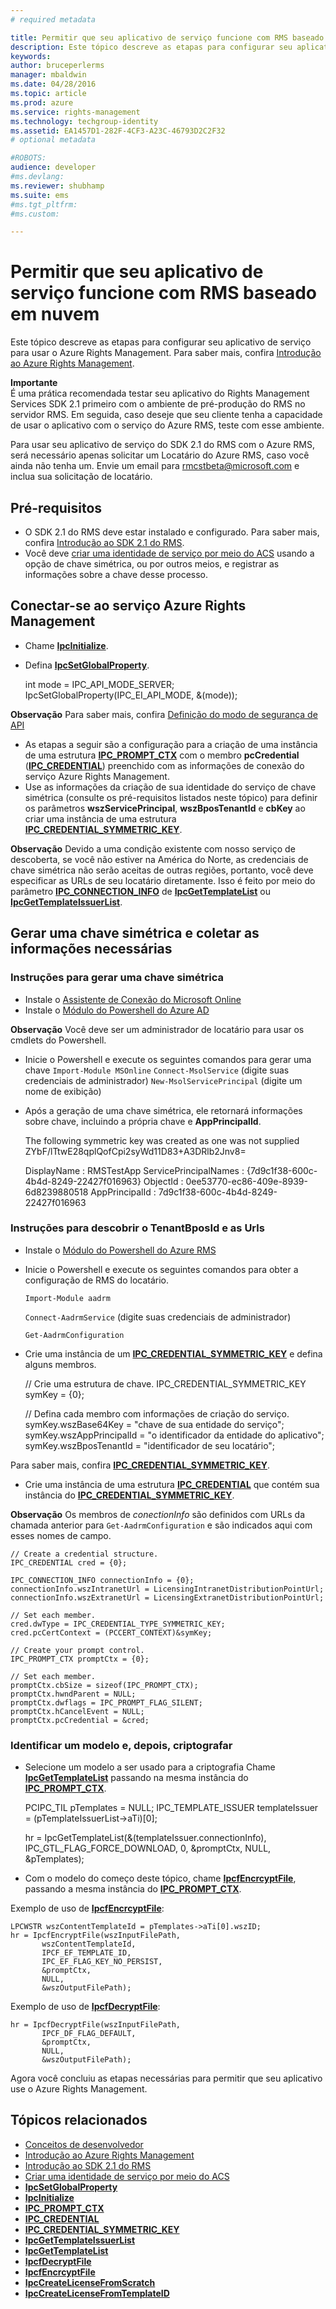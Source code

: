 ```yaml
---
# required metadata

title: Permitir que seu aplicativo de serviço funcione com RMS baseado em nuvem | Azure RMS
description: Este tópico descreve as etapas para configurar seu aplicativo de serviço para usar o Azure Rights Management.
keywords:
author: bruceperlerms
manager: mbaldwin
ms.date: 04/28/2016
ms.topic: article
ms.prod: azure
ms.service: rights-management
ms.technology: techgroup-identity
ms.assetid: EA1457D1-282F-4CF3-A23C-46793D2C2F32
# optional metadata

#ROBOTS:
audience: developer
#ms.devlang:
ms.reviewer: shubhamp
ms.suite: ems
#ms.tgt_pltfrm:
#ms.custom:

---
```


# Permitir que seu aplicativo de serviço funcione com RMS baseado em nuvem

Este tópico descreve as etapas para configurar seu aplicativo de serviço para usar o Azure Rights Management. Para saber mais, confira [Introdução ao Azure Rights Management](https://technet.microsoft.com/en-us/library/jj585016.aspx).

**Importante**  
É uma prática recomendada testar seu aplicativo do Rights Management Services SDK 2.1 primeiro com o ambiente de pré-produção do RMS no servidor RMS. Em seguida, caso deseje que seu cliente tenha a capacidade de usar o aplicativo com o serviço do Azure RMS, teste com esse ambiente.

Para usar seu aplicativo de serviço do SDK 2.1 do RMS com o Azure RMS, será necessário apenas solicitar um Locatário do Azure RMS, caso você ainda não tenha um. Envie um email para <rmcstbeta@microsoft.com> e inclua sua solicitação de locatário.

## Pré-requisitos

-   O SDK 2.1 do RMS deve estar instalado e configurado. Para saber mais, confira [Introdução ao SDK 2.1 do RMS](getting-started-with-ad-rms-2-0.md).
-   Você deve [criar uma identidade de serviço por meio do ACS](https://msdn.microsoft.com/en-us/library/gg185924.aspx) usando a opção de chave simétrica, ou por outros meios, e registrar as informações sobre a chave desse processo.

## Conectar-se ao serviço Azure Rights Management

-   Chame [**IpcInitialize**](/rights-management/sdk/2.1/api/win/functions#msipc_ipcinitialize).
-   Defina [**IpcSetGlobalProperty**](/rights-management/sdk/2.1/api/win/functions#msipc_ipcsetglobalproperty).


    int mode = IPC_API_MODE_SERVER;
    IpcSetGlobalProperty(IPC_EI_API_MODE, &(mode));


**Observação** Para saber mais, confira [Definição do modo de segurança de API](setting-the-api-security-mode-api-mode.md)

     

-   As etapas a seguir são a configuração para a criação de uma instância de uma estrutura [**IPC\_PROMPT\_CTX**](/rights-management/sdk/2.1/api/win/ipc_prompt_ctx#msipc_ipc_prompt_ctx) com o membro **pcCredential** ([**IPC\_CREDENTIAL**](/rights-management/sdk/2.1/api/win/ipc_credential#msipc_ipc_credential)) preenchido com as informações de conexão do serviço Azure Rights Management.
-   Use as informações da criação de sua identidade do serviço de chave simétrica (consulte os pré-requisitos listados neste tópico) para definir os parâmetros **wszServicePrincipal**, **wszBposTenantId** e **cbKey** ao criar uma instância de uma estrutura [**IPC\_CREDENTIAL\_SYMMETRIC\_KEY**](/rights-management/sdk/2.1/api/win/ipc_credential#msipc_ipc_credential_symmetric_key).

**Observação** Devido a uma condição existente com nosso serviço de descoberta, se você não estiver na América do Norte, as credenciais de chave simétrica não serão aceitas de outras regiões, portanto, você deve especificar as URLs de seu locatário diretamente. Isso é feito por meio do parâmetro [**IPC\_CONNECTION\_INFO**](/rights-management/sdk/2.1/api/win/ipc_connection_info#msipc_ipc_connection_info) de [**IpcGetTemplateList**](/rights-management/sdk/2.1/api/win/functions#msipc_ipcgettemplatelist) ou [**IpcGetTemplateIssuerList**](/rights-management/sdk/2.1/api/win/functions#msipc_ipcgettemplateissuerlist).

## Gerar uma chave simétrica e coletar as informações necessárias

### Instruções para gerar uma chave simétrica

-   Instale o [Assistente de Conexão do Microsoft Online](http://go.microsoft.com/fwlink/p/?LinkID=286152)
-   Instale o [Módulo do Powershell do Azure AD](https://bposast.vo.msecnd.net/MSOPMW/8073.4/amd64/AdministrationConfig-en.msi)

**Observação** Você deve ser um administrador de locatário para usar os cmdlets do Powershell.


-   Inicie o Powershell e execute os seguintes comandos para gerar uma chave
            `Import-Module MSOnline`
            `Connect-MsolService` (digite suas credenciais de administrador)
            `New-MsolServicePrincipal` (digite um nome de exibição)
-   Após a geração de uma chave simétrica, ele retornará informações sobre chave, incluindo a própria chave e **AppPrincipalId**.



    The following symmetric key was created as one was not supplied
    ZYbF/lTtwE28qplQofCpi2syWd11D83+A3DRlb2Jnv8=

    DisplayName : RMSTestApp
    ServicePrincipalNames : {7d9c1f38-600c-4b4d-8249-22427f016963}
    ObjectId : 0ee53770-ec86-409e-8939-6d8239880518
    AppPrincipalId : 7d9c1f38-600c-4b4d-8249-22427f016963



### Instruções para descobrir o **TenantBposId** e as **Urls**

-   Instale o [Módulo do Powershell do Azure RMS](https://technet.microsoft.com/en-us/library/jj585012.aspx)
-   Inicie o Powershell e execute os seguintes comandos para obter a configuração de RMS do locatário.

    `Import-Module aadrm`

    `Connect-AadrmService` (digite suas credenciais de administrador)

    `Get-AadrmConfiguration`


-   Crie uma instância de um [**IPC\_CREDENTIAL\_SYMMETRIC\_KEY**](/rights-management/sdk/2.1/api/win/ipc_credential#msipc_ipc_credential_symmetric_key) e defina alguns membros.

    // Crie uma estrutura de chave.
    IPC_CREDENTIAL_SYMMETRIC_KEY symKey = {0};

    // Defina cada membro com informações de criação do serviço.
    symKey.wszBase64Key = "chave de sua entidade do serviço";
    symKey.wszAppPrincipalId = "o identificador da entidade do aplicativo";
    symKey.wszBposTenantId = "identificador de seu locatário";


Para saber mais, confira [**IPC\_CREDENTIAL\_SYMMETRIC\_KEY**](/rights-management/sdk/2.1/api/win/ipc_credential#msipc_ipc_credential_symmetric_key).

-   Crie uma instância de uma estrutura [**IPC\_CREDENTIAL**](/rights-management/sdk/2.1/api/win/ipc_credential#msipc_ipc_credential) que contém sua instância do [**IPC\_CREDENTIAL\_SYMMETRIC\_KEY**](/rights-management/sdk/2.1/api/win/ipc_credential#msipc_ipc_credential_symmetric_key).

**Observação**  Os membros de *conectionInfo* são definidos com URLs da chamada anterior para `Get-AadrmConfiguration` e são indicados aqui com esses nomes de campo.

    // Create a credential structure.
    IPC_CREDENTIAL cred = {0};

    IPC_CONNECTION_INFO connectionInfo = {0};
    connectionInfo.wszIntranetUrl = LicensingIntranetDistributionPointUrl;
    connectionInfo.wszExtranetUrl = LicensingExtranetDistributionPointUrl;

    // Set each member.
    cred.dwType = IPC_CREDENTIAL_TYPE_SYMMETRIC_KEY;
    cred.pcCertContext = (PCCERT_CONTEXT)&symKey;

    // Create your prompt control.
    IPC_PROMPT_CTX promptCtx = {0};

    // Set each member.
    promptCtx.cbSize = sizeof(IPC_PROMPT_CTX);
    promptCtx.hwndParent = NULL;
    promptCtx.dwflags = IPC_PROMPT_FLAG_SILENT;
    promptCtx.hCancelEvent = NULL;
    promptCtx.pcCredential = &cred;

### Identificar um modelo e, depois, criptografar

-   Selecione um modelo a ser usado para a criptografia
    Chame [**IpcGetTemplateList**](/rights-management/sdk/2.1/api/win/functions#msipc_ipcgettemplatelist) passando na mesma instância do [**IPC\_PROMPT\_CTX**](/rights-management/sdk/2.1/api/win/ipc_prompt_ctx#msipc_ipc_prompt_ctx).


    PCIPC_TIL pTemplates = NULL;
    IPC_TEMPLATE_ISSUER templateIssuer = (pTemplateIssuerList->aTi)[0];

    hr = IpcGetTemplateList(&(templateIssuer.connectionInfo),
           IPC_GTL_FLAG_FORCE_DOWNLOAD,
           0,
           &promptCtx,
           NULL,
           &pTemplates);


-   Com o modelo do começo deste tópico, chame [**IpcfEncrcyptFile**](/rights-management/sdk/2.1/api/win/functions#msipc_ipcfencryptfile), passando a mesma instância do [**IPC\_PROMPT\_CTX**](/rights-management/sdk/2.1/api/win/ipc_prompt_ctx#msipc_ipc_prompt_ctx).

Exemplo de uso de [**IpcfEncrcyptFile**](/rights-management/sdk/2.1/api/win/functions#msipc_ipcfencryptfile):

    LPCWSTR wszContentTemplateId = pTemplates->aTi[0].wszID;
    hr = IpcfEncryptFile(wszInputFilePath,
           wszContentTemplateId,
           IPCF_EF_TEMPLATE_ID,
           IPC_EF_FLAG_KEY_NO_PERSIST,
           &promptCtx,
           NULL,
           &wszOutputFilePath);

Exemplo de uso de [**IpcfDecryptFile**](/rights-management/sdk/2.1/api/win/functions#msipc_ipcfdecryptfile):

    hr = IpcfDecryptFile(wszInputFilePath,
           IPCF_DF_FLAG_DEFAULT,
           &promptCtx,
           NULL,
           &wszOutputFilePath);

Agora você concluiu as etapas necessárias para permitir que seu aplicativo use o Azure Rights Management.

## Tópicos relacionados

* [Conceitos de desenvolvedor](ad-rms-concepts-nav.md)
* [Introdução ao Azure Rights Management](https://technet.microsoft.com/en-us/library/jj585016.aspx)
* [Introdução ao SDK 2.1 do RMS](getting-started-with-ad-rms-2-0.md)
* [Criar uma identidade de serviço por meio do ACS](https://msdn.microsoft.com/en-us/library/gg185924.aspx)
* [**IpcSetGlobalProperty**](/rights-management/sdk/2.1/api/win/functions#msipc_ipcsetglobalproperty)
* [**IpcInitialize**](/rights-management/sdk/2.1/api/win/functions#msipc_ipcinitialize)
* [**IPC\_PROMPT\_CTX**](/rights-management/sdk/2.1/api/win/ipc_prompt_ctx#msipc_ipc_prompt_ctx)
* [**IPC\_CREDENTIAL**](/rights-management/sdk/2.1/api/win/ipc_credential#msipc_ipc_credential)
* [**IPC\_CREDENTIAL\_SYMMETRIC\_KEY**](/rights-management/sdk/2.1/api/win/ipc_credential#msipc_ipc_credential_symmetric_key)
* [**IpcGetTemplateIssuerList**](/rights-management/sdk/2.1/api/win/functions#msipc_ipcgettemplateissuerlist)
* [**IpcGetTemplateList**](/rights-management/sdk/2.1/api/win/functions#msipc_ipcgettemplatelist)
* [**IpcfDecryptFile**](/rights-management/sdk/2.1/api/win/functions#msipc_ipcfdecryptfile)
* [**IpcfEncrcyptFile**](/rights-management/sdk/2.1/api/win/functions#msipc_ipcfencryptfile)
* [**IpcCreateLicenseFromScratch**](/rights-management/sdk/2.1/api/win/functions#msipc_ipccreatelicensefromscratch)
* [**IpcCreateLicenseFromTemplateID**](/rights-management/sdk/2.1/api/win/functions#msipc_ipccreatelicensefromtemplateid)
 

 


<!--HONumber=Apr16_HO4-->


